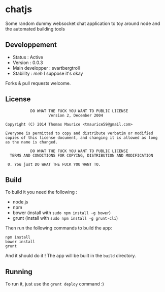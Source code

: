 # chatjs
Some random dummy websocket chat application to toy around node and the automated building tools

## Developpement

 * Status : Active
 * Version : 0.0.3
 * Main developper : svartbergtroll
 * Stability : *meh* I suppose it's okay

Forks & pull requests welcome.

## License
               DO WHAT THE FUCK YOU WANT TO PUBLIC LICENSE
                       Version 2, December 2004
     
    Copyright (C) 2014 Thomas Maurice <tmaurice59@gmail.com>
    
    Everyone is permitted to copy and distribute verbatim or modified
    copies of this license document, and changing it is allowed as long
    as the name is changed.
     
               DO WHAT THE FUCK YOU WANT TO PUBLIC LICENSE
      TERMS AND CONDITIONS FOR COPYING, DISTRIBUTION AND MODIFICATION
     
     0. You just DO WHAT THE FUCK YOU WANT TO.

## Build
To build it you need the following :
 * node.js
 * npm
 * bower (install with `sudo npm install -g bower`)
 * grunt (install with `sudo npm install -g grunt-cli`)

Then run the following commands to build the app:

    npm install
    bower install
    grunt

And it should do it ! The app will be built in the `build` directory.

## Running
To run it, just use the `grunt deploy` command :)

